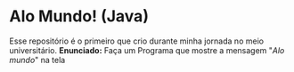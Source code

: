 # Alo Mundo! (Java)
Esse repositório é o primeiro que crio durante minha jornada no meio universitário.
**Enunciado:** Faça um Programa que mostre a mensagem "*Alo mundo*" na tela
